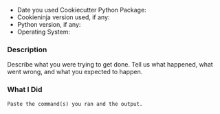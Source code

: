 * Date you used Cookiecutter Python Package:
* Cookieninja version used, if any:
* Python version, if any:
* Operating System:

### Description

Describe what you were trying to get done. Tell us what happened, what went wrong, and what you expected to happen.

### What I Did

```
Paste the command(s) you ran and the output.
```
